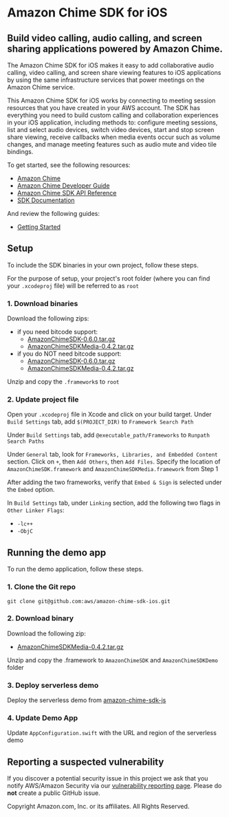 # Amazon Chime SDK for iOS

## Build video calling, audio calling, and screen sharing applications powered by Amazon Chime.

The Amazon Chime SDK for iOS makes it easy to add collaborative audio calling,
video calling, and screen share viewing features to iOS applications by 
using the same infrastructure services that power meetings on the Amazon 
Chime service.

This Amazon Chime SDK for iOS works by connecting to meeting session
resources that you have created in your AWS account. The SDK has everything
you need to build custom calling and collaboration experiences in your
iOS application, including methods to: configure meeting sessions, list 
and select audio devices, switch video devices, start and stop screen share 
viewing, receive callbacks when media events occur such as volume changes, 
and manage meeting features such as audio mute and video tile bindings.

To get started, see the following resources:

* [Amazon Chime](https://aws.amazon.com/chime)
* [Amazon Chime Developer Guide](https://docs.aws.amazon.com/chime/latest/dg/what-is-chime.html)
* [Amazon Chime SDK API Reference](http://docs.aws.amazon.com/chime/latest/APIReference/Welcome.html)
* [SDK Documentation](https://aws.github.io/amazon-chime-sdk-ios/)

And review the following guides:

* [Getting Started](https://github.com/aws/amazon-chime-sdk-ios/blob/master/guides/01_Getting_Started.md)

## Setup

To include the SDK binaries in your own project, follow these steps.

For the purpose of setup, your project's root folder (where you can find your `.xcodeproj` file) will be referred to as `root`

### 1. Download binaries

Download the following zips:
 * if you need bitcode support:
    * [AmazonChimeSDK-0.6.0.tar.gz](https://amazon-chime-sdk.s3.amazonaws.com/ios/amazon-chime-sdk/0.6.0/AmazonChimeSDK-0.6.0.tar.gz)
    * [AmazonChimeSDKMedia-0.4.2.tar.gz](https://amazon-chime-sdk.s3.amazonaws.com/ios/amazon-chime-sdk-media/0.4.2/AmazonChimeSDKMedia-0.4.2.tar.gz)
 * if you do NOT need bitcode support:
    * [AmazonChimeSDK-0.6.0.tar.gz](https://amazon-chime-sdk.s3.amazonaws.com/ios/amazon-chime-sdk-without-bitcode/0.6.0/AmazonChimeSDK-0.6.0.tar.gz)
    * [AmazonChimeSDKMedia-0.4.2.tar.gz](https://amazon-chime-sdk.s3.amazonaws.com/ios/amazon-chime-sdk-media-without-bitcode/0.4.2/AmazonChimeSDKMedia-0.4.2.tar.gz)

Unzip and copy the `.framework`s to `root`

### 2. Update project file

Open your `.xcodeproj` file in Xcode and click on your build target. Under `Build Settings` tab, add `$(PROJECT_DIR)` to `Framework Search Path`

Under `Build Settings` tab, add `@executable_path/Frameworks` to `Runpath Search Paths`

Under `General` tab, look for `Frameworks, Libraries, and Embedded Content` section. Click on `+`, then `Add Others`, then `Add Files`. Specify the location of `AmazonChimeSDK.framework` and `AmazonChimeSDKMedia.framework` from Step 1

After adding the two frameworks, verify that `Embed & Sign` is selected under the `Embed` option.

In `Build Settings` tab, under `Linking` section, add the following two flags in `Other Linker Flags`:

* `-lc++`
* `-ObjC`

## Running the demo app

To run the demo application, follow these steps.

### 1. Clone the Git repo

`git clone git@github.com:aws/amazon-chime-sdk-ios.git`

### 2. Download binary

Download the following zip:

* [AmazonChimeSDKMedia-0.4.2.tar.gz](https://amazon-chime-sdk.s3.amazonaws.com/ios/amazon-chime-sdk-media/0.4.2/AmazonChimeSDKMedia-0.4.2.tar.gz)

Unzip and copy the .framework to `AmazonChimeSDK` and `AmazonChimeSDKDemo` folder

### 3. Deploy serverless demo

Deploy the serverless demo from [amazon-chime-sdk-js](https://github.com/aws/amazon-chime-sdk-js)

### 4. Update Demo App

Update `AppConfiguration.swift` with the URL and region of the serverless demo

## Reporting a suspected vulnerability

If you discover a potential security issue in this project we ask that you notify AWS/Amazon Security via our
[vulnerability reporting page](http://aws.amazon.com/security/vulnerability-reporting/). Please do **not** create a public GitHub issue.

Copyright Amazon.com, Inc. or its affiliates. All Rights Reserved.
